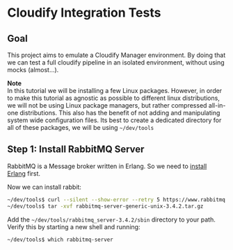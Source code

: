 Cloudify Integration Tests
==========================

## Goal

This project aims to emulate a Cloudify Manager environment.
By doing that we can test a full cloudify pipeline in an isolated environment, without using mocks (almost...).

**Note** <br>
In this tutorial we will be installing a few Linux packages.
However, in order to make this tutorial as agnostic as possible to different linux distributions,
we will not be using Linux package managers, but rather compressed all-in-one distributions.
This also has the benefit of not adding and manipulating system wide configuration files.
Its best to create a dedicated directory for all of these packages, we will be using `~/dev/tools`

## Step 1: Install RabbitMQ Server

RabbitMQ is a Message broker written in Erlang.
So we need to [install Erlang](https://www.erlang-solutions.com/downloads/download-erlang-otp) first.

Now we can install rabbit: <br>

```bash
~/dev/tools$ curl --silent --show-error --retry 5 https://www.rabbitmq.com/releases/rabbitmq-server/v3.4.2/rabbitmq-server-generic-unix-3.4.2.tar.gz -o rabbitmq-server-generic-unix-3.4.2.tar.gz
~/dev/tools$ tar -xvf rabbitmq-server-generic-unix-3.4.2.tar.gz
```

Add the `~/dev/tools/rabbitmq_server-3.4.2/sbin` directory to your path. Verify this by starting a new shell and running: <br>

```bash
~/dev/tools$ which rabbitmq-server
```
